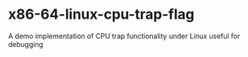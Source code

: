 # x86-64-linux-cpu-trap-flag
A demo implementation of CPU trap functionality under Linux useful for debugging
